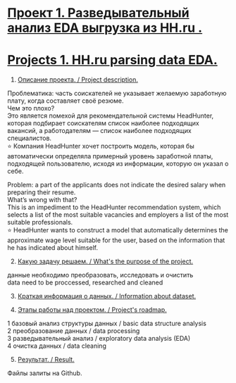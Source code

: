 
# [Проект 1. Разведывательный анализ EDA выгрузка из HH.ru .](https://github.com/Denis-python/VS_code/tree/master/Project_1) <br>
# [Projects 1. HH.ru parsing data EDA.](https://github.com/Denis-python/VS_code/tree/master/Project_1)

1. [Описание проекта. / Project description.]()<br>

Проблематика: часть соискателей не указывает желаемую заработную плату, когда составляет своё резюме.<br>
Чем это плохо?<br>
Это является помехой для рекомендательной системы HeadHunter, которая подбирает соискателям список наиболее подходящих вакансий, 
а работодателям — список наиболее подходящих специалистов.<br>
⭐ Компания HeadHunter хочет построить модель, которая бы автоматически определяла примерный уровень заработной платы, 
подходящей пользователю, исходя из информации, которую он указал о себе.

Problem: a part of the applicants does not indicate the desired salary when preparing their resume.<br>
What’s wrong with that?<br>
This is an impediment to the HeadHunter recommendation system, which selects a list of the most suitable vacancies and employers 
a list of the most suitable professionals.<br>
⭐ HeadHunter wants to construct a model that automatically determines the approximate wage level suitable for the user, 
based on the information that he has indicated about himself.

2. [Какую задачу решаем. / What's the purpose of the project.]()<br>

 данные необходимо преобразовать, исследовать и очистить <br>
 data need to be proccessed, researched and cleaned

3. [Краткая информация о данных. / Information about dataset.]()<br>

4. [Этапы работы над проектом. / Project's roadmap.]()  <br>

1 базовый анализ структуры данных / basic data structure analysis <br>
2 преобразование данных / data processing<br>
3 разведывательный анализ / exploratory data analysis (EDA)<br>
4 очистка данных / data cleaning<br>

5. [Результат. / Result.]()


Файлы залиты на Github.


